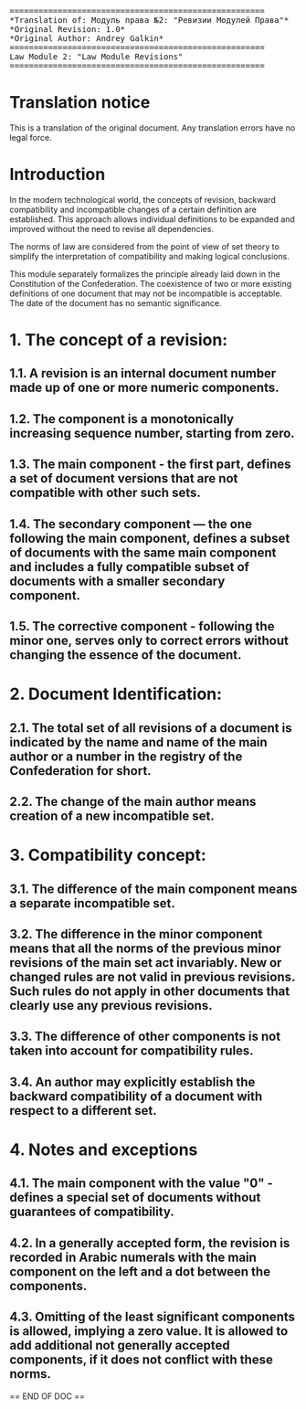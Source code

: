 <pre>
=====================================================
*Translation of: Модуль права №2: "Ревизии Модулей Права"*
*Original Revision: 1.0*
*Original Author: Andrey Galkin*
=====================================================
Law Module 2: "Law Module Revisions"
=====================================================
</pre>

# Translation notice

This is a translation of the original document. Any translation errors
have no legal force.

# Introduction

In the modern technological world, the concepts of revision, backward compatibility and incompatible changes of a certain definition are established. This approach allows individual definitions to be expanded and improved without the need to revise all dependencies.

The norms of law are considered from the point of view of set theory to simplify the interpretation of compatibility and making logical conclusions.

This module separately formalizes the principle already laid down in the Constitution of the Confederation. The coexistence of two or more existing definitions of one document that may not be incompatible is acceptable. The date of the document has no semantic significance.

# 1. The concept of a revision:

## 1.1. A revision is an internal document number made up of one or more numeric components.

## 1.2. The component is a monotonically increasing sequence number, starting from zero.

## 1.3. The main component - the first part, defines a set of document versions that are not compatible with other such sets.

## 1.4. The secondary component — the one following the main component, defines a subset of documents with the same main component and includes a fully compatible subset of documents with a smaller secondary component.

## 1.5. The corrective component - following the minor one, serves only to correct errors without changing the essence of the document.


# 2. Document Identification:

## 2.1. The total set of all revisions of a document is indicated by the name and name of the main author or a number in the registry of the Confederation for short.

## 2.2. The change of the main author means creation of a new incompatible set.


# 3. Compatibility concept:

## 3.1. The difference of the main component means a separate incompatible set.

## 3.2. The difference in the minor component means that all the norms of the previous minor revisions of the main set act invariably. New or changed rules are not valid in previous revisions. Such rules do not apply in other documents that clearly use any previous revisions.

## 3.3. The difference of other components is not taken into account for compatibility rules.

## 3.4. An author may explicitly establish the backward compatibility of a document with respect to a different set.


# 4. Notes and exceptions

## 4.1. The main component with the value "0" - defines a special set of documents without guarantees of compatibility.

## 4.2. In a generally accepted form, the revision is recorded in Arabic numerals with the main component on the left and a dot between the components.

## 4.3. Omitting of the least significant components is allowed, implying a zero value. It is allowed to add additional not generally accepted components, if it does not conflict with these norms.


== END OF DOC ==
